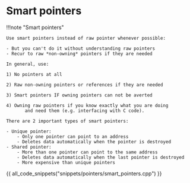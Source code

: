 # Smart pointers

!!!note "Smart pointers"

    Use smart pointers instead of raw pointer whenever possible:

    - But you can't do it without understanding raw pointers
    - Recur to raw *non-owning* pointers if they are needed

    In general, use:

    1) No pointers at all
    
    2) Raw non-owning pointers or references if they are needed
    
    3) Smart pointers IF owning pointers can not be averted
    
    4) Owning raw pointers if you know exactly what you are doing
           and need them (e.g. interfacing with C code).

    There are 2 important types of smart pointers:
    
    - Unique pointer: 
        - Only one pointer can point to an address
        - Deletes data automatically when the pointer is destroyed
    - Shared pointer: 
        - More than one pointer can point to the same address
        - Deletes data automatically when the last pointer is destroyed
        - More expensive than unique pointers

{{ all_code_snippets("snippets/pointers/smart_pointers.cpp") }}



